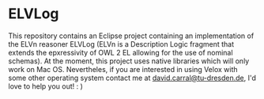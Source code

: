 # ELVLog

This repository contains an Eclipse project containing an implementation of the ELVn reasoner ELVLog (ELVn is a Description Logic fragment that extends the epxressivity of OWL 2 EL allowing for the use of nominal schemas). At the moment, this project uses native libraries which will only work on Mac OS. Nevertheles, if you are interested in using Velox with some other operating system contact me at david.carral@tu-dresden.de, I'd love to help you out! : )
